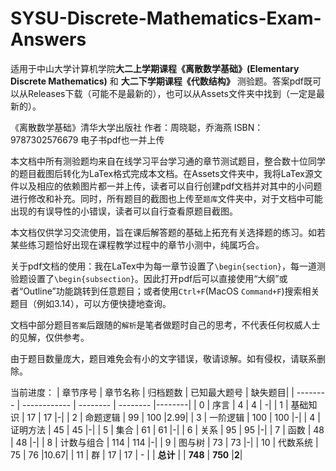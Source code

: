 # SYSU-Discrete-Mathematics-Exam-Answers
适用于中山大学计算机学院**大二上学期课程《离散数学基础》(Elementary Discrete Mathematics)** 和 **大二下学期课程《代数结构》** 测验题。答案pdf既可以从Releases下载（可能不是最新的），也可以从Assets文件夹中找到（一定是最新的）。

《离散数学基础》清华大学出版社 作者：周晓聪，乔海燕 ISBN：9787302576679 电子书pdf也一并上传

本文档中所有测验题均来自在线学习平台学习通的章节测试题目，整合数十位同学的题目截图后转化为LaTex格式完成本文档。在Assets文件夹中，我将LaTex源文件以及相应的依赖图片都一并上传，读者可以自行创建pdf文档并对其中的小问题进行修改和补充。同时，所有题目的截图也上传至`题库`文件夹中，对于文档中可能出现的有误导性的小错误，读者可以自行查看原题目截图。

本文档仅供学习交流使用，旨在课后解答题的基础上拓充有关选择题的练习。如若某些练习题恰好出现在课程教学过程中的章节小测中，纯属巧合。

关于pdf文档的使用：我在LaTex中为每一章节设置了`\begin{section}`，每一道测验题设置了`\begin{subsection}`。因此打开pdf后可以直接使用“大纲”或者“Outline”功能跳转到任意题目；或者使用`Ctrl+F`(MacOS `Command+F`)搜索相关题目（例如3.14），可以方便快捷地查询。

文档中部分题目`答案`后跟随的`解析`是笔者做题时自己的思考，不代表任何权威人士的见解，仅供参考。

由于题目数量庞大，题目难免会有小的文字错误，敬请谅解。如有侵权，请联系删除。

当前进度：
| 章节序号 | 章节名称     | 归档题数 | 已知最大题号 |       缺失题目|
| -------- | ------------ | -------- | -------- |--------|
| 0        | 序言         | 4        | 4        | -|
| 1        | 基础知识     | 17       | 17       |-|
| 2        | 命题逻辑     | 99       | 100      |2.99|
| 3        | 一阶逻辑     | 100       | 100      |-|
| 4        | 证明方法     | 45        | 45       |-|
| 5        | 集合         | 61       | 61       |-|
| 6        | 关系         | 95       | 95       |-|
| 7        | 函数         | 48       | 48       |-|
| 8        | 计数与组合   | 114      | 114      |-|
| 9        | 图与树       | 73       | 73       |-|
| 10       | 代数系统     | 75        | 76       |10.67|
| 11       | 群          |  17        |  17     |  - |
| **总计** |              | **748**  | **750**  |**2**|
